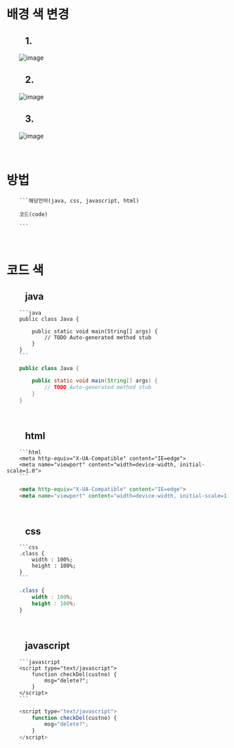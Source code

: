 # 배경 색 변경

##   1.
  ![image](https://user-images.githubusercontent.com/104752202/227127844-97ea098c-f3ef-41c1-9c77-d6f65d9e40c0.png)

##   2.
  ![image](https://user-images.githubusercontent.com/104752202/227127972-0e9a2cdb-25bf-43be-bc3e-1ea856ce7437.png)

##   3.
  ![image](https://user-images.githubusercontent.com/104752202/227129225-974aceb5-209f-4948-afdb-9137a6b0ab57.png)

<br>

# 방법

        ```해당언어(java, css, javascript, html)

        코드(code)

        ```

<br>

# 코드 색 

##   java

        ```java
        public class Java {

            public static void main(String[] args) {
                // TODO Auto-generated method stub
            }
        }
        ```
    
```java
    public class Java {

        public static void main(String[] args) {
            // TODO Auto-generated method stub
        }
    }
```

<br>

##   html

        ```html
        <meta http-equiv="X-UA-Compatible" content="IE=edge">
        <meta name="viewport" content="width=device-width, initial-scale=1.0">
        ```
    
```html
    <meta http-equiv="X-UA-Compatible" content="IE=edge">
    <meta name="viewport" content="width=device-width, initial-scale=1.0">
```

<br>

##   css
        ```css
        .class {
            width : 100%;
            height : 100%;
        }
        ```
    
```css
    .class {
        width : 100%;
        height : 100%;
    }
```

<br>

##   javascript

        ```javascript
        <script type="text/javascript">
            function checkDel(custno) {
                msg="delete?";
            }
        </script>
        ```
    
```javascript
    <script type="text/javascript">
        function checkDel(custno) {
            msg="delete?";
        }
    </script>
```

<br>
